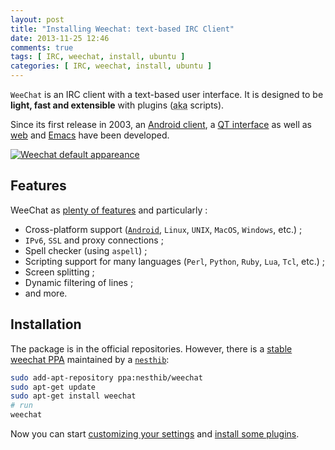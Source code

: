 ```yaml
---
layout: post
title: "Installing Weechat: text-based IRC Client"
date: 2013-11-25 12:46
comments: true
tags: [ IRC, weechat, install, ubuntu ]
categories: [ IRC, weechat, install, ubuntu ]
---
```


`WeeChat` is an IRC client with a text-based user interface. It is designed to be **light, fast and extensible** with plugins (<abbr title="also known as">aka</abbr> scripts). 

Since its first release in 2003, an [Android client](https://github.com/ubergeek42/weechat-android), a [QT interface](http://www.weechat.org/download/devel/) as well as [web](http://weecloud.jit.su/) and [Emacs](https://github.com/the-kenny/weechat.el) have been developed.
<!--more-->
[![Weechat default appareance](/images/screenshots/weechat-default.png)](/images/screenshots/weechat-default.png)

## Features

WeeChat as [plenty of features](http://www.weechat.org/about/features/) and particularly :

* Cross-platform support ([`Android`](https://github.com/ubergeek42/weechat-android), `Linux`, `UNIX`, `MacOS`, `Windows`, etc.) ;
* `IPv6`, `SSL` and proxy connections ;
* Spell checker (using `aspell`) ;
* Scripting support for many languages (`Perl`, `Python`, `Ruby`, `Lua`, `Tcl`, etc.) ;
* Screen splitting ;
* Dynamic filtering of lines ;
*  and more.

## Installation 

The package is in the official repositories. However, there is a [stable weechat PPA](https://launchpad.net/~nesthib/+archive/weechat-stable) maintained by a [`nesthib`](https://launchpad.net/~nesthib):
```bash
sudo add-apt-repository ppa:nesthib/weechat
sudo apt-get update
sudo apt-get install weechat
# run
weechat
```

Now you can start [customizing your settings](http://weechat.org/files/doc/stable/weechat_user.en.html#screen_layout) and [install some plugins](/useful-plugins-for-weechat-users).
